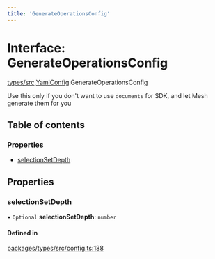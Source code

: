 ```yaml
---
title: 'GenerateOperationsConfig'
---
```


# Interface: GenerateOperationsConfig

[types/src](../modules/types_src).[YamlConfig](../modules/types_src.YamlConfig).GenerateOperationsConfig

Use this only if you don't want to use `documents` for SDK,
and let Mesh generate them for you

## Table of contents

### Properties

- [selectionSetDepth](types_src.YamlConfig.GenerateOperationsConfig#selectionsetdepth)

## Properties

### selectionSetDepth

• `Optional` **selectionSetDepth**: `number`

#### Defined in

[packages/types/src/config.ts:188](https://github.com/Urigo/graphql-mesh/blob/master/packages/types/src/config.ts#L188)
